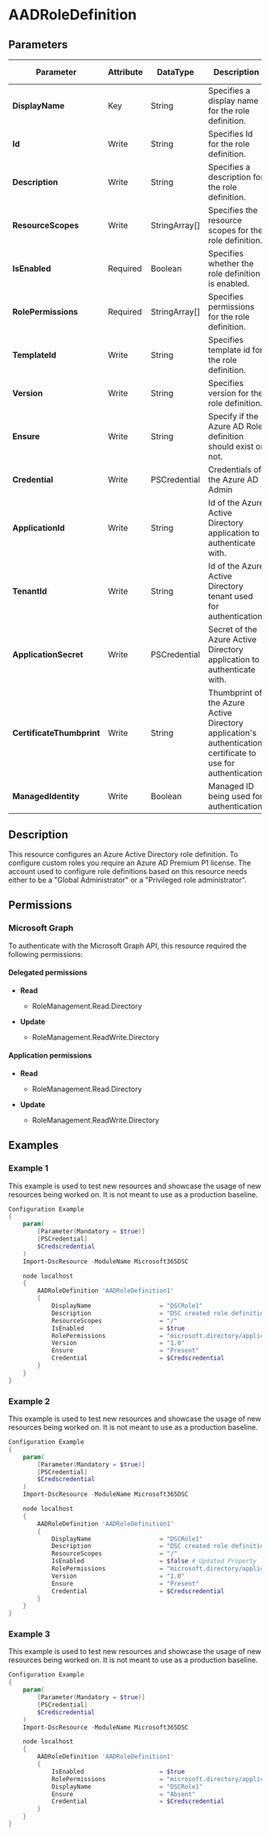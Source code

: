 ﻿# AADRoleDefinition

## Parameters

| Parameter | Attribute | DataType | Description | Allowed Values |
| --- | --- | --- | --- | --- |
| **DisplayName** | Key | String | Specifies a display name for the role definition. | |
| **Id** | Write | String | Specifies Id for the role definition. | |
| **Description** | Write | String | Specifies a description for the role definition. | |
| **ResourceScopes** | Write | StringArray[] | Specifies the resource scopes for the role definition. | |
| **IsEnabled** | Required | Boolean | Specifies whether the role definition is enabled. | |
| **RolePermissions** | Required | StringArray[] | Specifies permissions for the role definition. | |
| **TemplateId** | Write | String | Specifies template id for the role definition. | |
| **Version** | Write | String | Specifies version for the role definition. | |
| **Ensure** | Write | String | Specify if the Azure AD Role definition should exist or not. | `Present`, `Absent` |
| **Credential** | Write | PSCredential | Credentials of the Azure AD Admin | |
| **ApplicationId** | Write | String | Id of the Azure Active Directory application to authenticate with. | |
| **TenantId** | Write | String | Id of the Azure Active Directory tenant used for authentication. | |
| **ApplicationSecret** | Write | PSCredential | Secret of the Azure Active Directory application to authenticate with. | |
| **CertificateThumbprint** | Write | String | Thumbprint of the Azure Active Directory application's authentication certificate to use for authentication. | |
| **ManagedIdentity** | Write | Boolean | Managed ID being used for authentication. | |

## Description

This resource configures an Azure Active Directory role definition.
To configure custom roles you require an Azure AD Premium P1 license.
The account used to configure role definitions based on this resource needs either to be a
"Global Administrator" or a "Privileged role administrator".

## Permissions

### Microsoft Graph

To authenticate with the Microsoft Graph API, this resource required the following permissions:

#### Delegated permissions

- **Read**

    - RoleManagement.Read.Directory

- **Update**

    - RoleManagement.ReadWrite.Directory

#### Application permissions

- **Read**

    - RoleManagement.Read.Directory

- **Update**

    - RoleManagement.ReadWrite.Directory

## Examples

### Example 1

This example is used to test new resources and showcase the usage of new resources being worked on.
It is not meant to use as a production baseline.

```powershell
Configuration Example
{
    param(
        [Parameter(Mandatory = $true)]
        [PSCredential]
        $Credscredential
    )
    Import-DscResource -ModuleName Microsoft365DSC

    node localhost
    {
        AADRoleDefinition 'AADRoleDefinition1'
        {
            DisplayName                   = "DSCRole1"
            Description                   = "DSC created role definition"
            ResourceScopes                = "/"
            IsEnabled                     = $true
            RolePermissions               = "microsoft.directory/applicationPolicies/allProperties/read","microsoft.directory/applicationPolicies/allProperties/update","microsoft.directory/applicationPolicies/basic/update"
            Version                       = "1.0"
            Ensure                        = "Present"
            Credential                    = $Credscredential
        }
    }
}
```

### Example 2

This example is used to test new resources and showcase the usage of new resources being worked on.
It is not meant to use as a production baseline.

```powershell
Configuration Example
{
    param(
        [Parameter(Mandatory = $true)]
        [PSCredential]
        $Credscredential
    )
    Import-DscResource -ModuleName Microsoft365DSC

    node localhost
    {
        AADRoleDefinition 'AADRoleDefinition1'
        {
            DisplayName                   = "DSCRole1"
            Description                   = "DSC created role definition"
            ResourceScopes                = "/"
            IsEnabled                     = $false # Updated Property
            RolePermissions               = "microsoft.directory/applicationPolicies/allProperties/read","microsoft.directory/applicationPolicies/allProperties/update","microsoft.directory/applicationPolicies/basic/update"
            Version                       = "1.0"
            Ensure                        = "Present"
            Credential                    = $Credscredential
        }
    }
}
```

### Example 3

This example is used to test new resources and showcase the usage of new resources being worked on.
It is not meant to use as a production baseline.

```powershell
Configuration Example
{
    param(
        [Parameter(Mandatory = $true)]
        [PSCredential]
        $Credscredential
    )
    Import-DscResource -ModuleName Microsoft365DSC

    node localhost
    {
        AADRoleDefinition 'AADRoleDefinition1'
        {
            IsEnabled                     = $true
            RolePermissions               = "microsoft.directory/applicationPolicies/allProperties/read"
            DisplayName                   = "DSCRole1"
            Ensure                        = "Absent"
            Credential                    = $Credscredential
        }
    }
}
```

